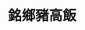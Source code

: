 ---
title: "銘鄉豬高飯"
description: "銘鄉豬高飯"
layout: shop
keywords:
  - 美食競賽
  - 台灣美食
  - 美食精選
datePublished: "2025-06-30"
dateModified: "2025-07-05"
city: "台北市"
district: "中正區"
address: "台北市中正區中華路二段311巷"
phone: "0930840640"
geo: "25.028710849274624, 121.50622132683642"
google_map: "https://maps.app.goo.gl/hxjeQFv68PfFHZUL8"
footinder: "https://footinder.com.tw/%E5%8F%B0%E5%8C%97%E5%B8%82%E4%B8%AD%E6%AD%A3%E5%8D%80/362047/"
official: "https://www.facebook.com/profile.php?id=100069267175195"
award:
  - name: "夜市王"
    year: "2024"
    entries:
      - nightMarket: "南機場夜市"
        food_type: "蚵仔煎"
        rank: "第八名"

---